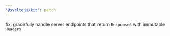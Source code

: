 ```yaml
---
'@sveltejs/kit': patch
---
```


fix: gracefully handle server endpoints that return `Response`s with immutable `Headers`

